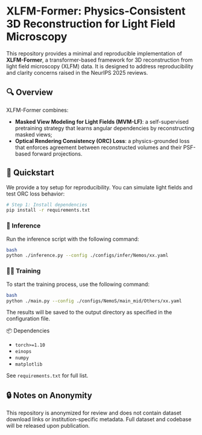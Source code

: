 # XLFM-Former: Physics-Consistent 3D Reconstruction for Light Field Microscopy

This repository provides a minimal and reproducible implementation of **XLFM-Former**, a transformer-based framework for 3D reconstruction from light field microscopy (XLFM) data. It is designed to address reproducibility and clarity concerns raised in the NeurIPS 2025 reviews.

## 🔍 Overview

XLFM-Former combines:

- **Masked View Modeling for Light Fields (MVM-LF)**: a self-supervised pretraining strategy that learns angular dependencies by reconstructing masked views;
- **Optical Rendering Consistency (ORC) Loss**: a physics-grounded loss that enforces agreement between reconstructed volumes and their PSF-based forward projections.

## 🚀 Quickstart

We provide a toy setup for reproducibility. You can simulate light fields and test ORC loss behavior:

```bash
# Step 1: Install dependencies
pip install -r requirements.txt
```



### 🔬 Inference 

Run the inference script with the following command:

```bash
bash
python ./inference.py --config ./configs/infer/Nemos/xx.yaml
```

### 🏋️‍♂️ Training 

To start the training process, use the following command:

```bash
bash
python ./main.py --config ./configs/NemoS/main_mid/Others/xx.yaml
```

The results will be saved to the output directory as specified in the configuration file.





📦 Dependencies

- `torch>=1.10`
- `einops`
- `numpy`
- `matplotlib`

See `requirements.txt` for full list.



## 🔒 Notes on Anonymity

This repository is anonymized for review and does not contain dataset download links or institution-specific metadata. Full dataset and codebase will be released upon publication.
